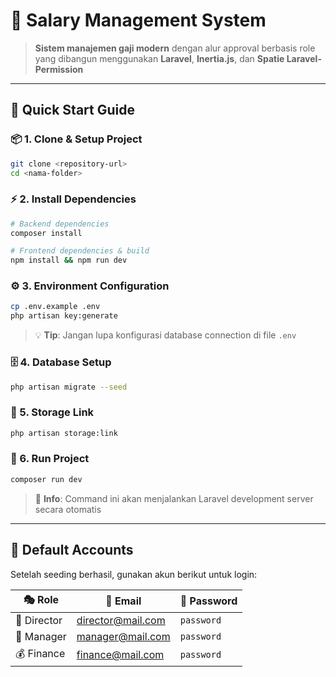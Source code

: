 # 💼 Salary Management System

> **Sistem manajemen gaji modern** dengan alur approval berbasis role yang dibangun menggunakan **Laravel**, **Inertia.js**, dan **Spatie Laravel-Permission**

---

## 🚀 Quick Start Guide

### 📦 1. Clone & Setup Project

```bash
git clone <repository-url>
cd <nama-folder>
```

### ⚡ 2. Install Dependencies

```bash
# Backend dependencies
composer install

# Frontend dependencies & build
npm install && npm run dev
```

### ⚙️ 3. Environment Configuration

```bash
cp .env.example .env
php artisan key:generate
```

> 💡 **Tip**: Jangan lupa konfigurasi database connection di file `.env`

### 🗄️ 4. Database Setup

```bash
php artisan migrate --seed
```

### 🔗 5. Storage Link

```bash
php artisan storage:link
```

### 🚀 6. Run Project

```bash
composer run dev
```

> 🌟 **Info**: Command ini akan menjalankan Laravel development server secara otomatis

---

## 👥 Default Accounts

Setelah seeding berhasil, gunakan akun berikut untuk login:

| 🎭 Role     | 📧 Email                                      | 🔑 Password |
| ----------- | --------------------------------------------- | ----------- |
| 🏢 Director | [director@mail.com](mailto:director@mail.com) | `password`  |
| 👔 Manager  | [manager@mail.com](mailto:manager@mail.com)   | `password`  |
| 💰 Finance  | [finance@mail.com](mailto:finance@mail.com)   | `password`  |

